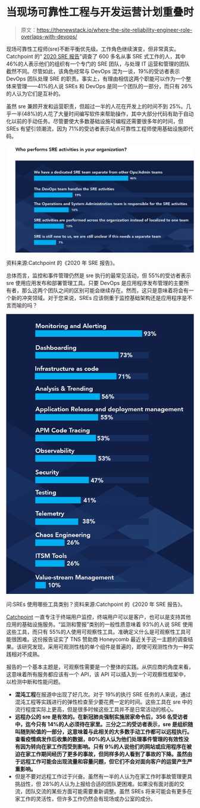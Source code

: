 # 当现场可靠性工程与开发运营计划重叠时

> 原文：<https://thenewstack.io/where-the-site-reliability-engineer-role-overlaps-with-devops/>

现场可靠性工程师(sre)不断平衡优先级。工作角色继续演变，但非常真实。Catchpoint 的“ [2020 SRE 报告](https://pages.catchpoint.com/2020-sre-report)”调查了 600 多名从事 SRE 式工作的人，其中 46%的人表示他们的组织有一个专门的 SRE 团队，与处理 IT 运营和管理的团队截然不同。尽管如此，该角色经常与 DevOps 混为一谈，19%的受访者表示 DevOps 团队处理 SRE 的职责。事实上，有理由相信这两个职能可以作为一个整体来管理——41%的人说 SREs 和 DevOps 是同一个团队的一部分，而只有 26%的人认为它们是互补的。

虽然 sre 兼顾开发和运营职责，但超过一半的人花在开发上的时间不到 25%。几乎一半(48%)的人花了大量时间编写软件来帮助操作，其中大部分代码有助于自动化以前的手动任务。尽管要使大多数基础设施可编程还需要很多年的时间，但 SREs 有望引领潮流，因为 71%的受访者表示站点可靠性工程师使用基础设施即代码。

![](img/59cc29e648c23c5036d411f79bf19593.png)

资料来源:Catchpoint 的《2020 年 SRE 报告》。

总体而言，监控和事件管理仍然是 sre 执行的最常见活动，但 55%的受访者表示 sre 使用应用发布和部署管理工具。只要 DevOps 是应用程序发布管理的主要所有者，那么这两个团队之间的区别可能会继续存在。然而，这只是意味着将会有一个新的冲突领域。对于您来说，SREs 应该侧重于监控基础架构还是应用程序是不言而喻的吗？

![](img/f65025448c8ddebaf5a484eb87c7db23.png)

问:SREs 使用哪些工具类别？资料来源:Catchpoint 的《2020 年 SRE 报告》。

[Catchpoint](https://www.catchpoint.com/) 一直专注于终端用户监控，终端用户可以是客户，也可以是支持其他应用的基础设施服务。“监测和警报”类别的一般性质意味着 93%的人说 SRE 使用这些工具，而只有 55%的人使用可观察性工具。准确定义什么是可观察性工具可能很困难。这份报告证实了 TNS 赞助商 Honeycomb 最近关于这一主题的调查结果。该研究发现，采用可观测性栈的单个组件是普遍的，即使可观测性作为一种实践相对不成熟。

报告的一个基本主题是，可观察性需要是一个整体的实践。从供应商的角度来看，这意味着所有服务都应该有一个 API，该 API 可以插入到一个可观察性框架中，以检测中断和性能问题。

*   **混沌工程**在报道中出现了好几次。对于 19%的执行 SRE 任务的人来说，通过混沌工程等实践进行的弹性检查至少要花费一定的时间。这些工具在 sre 中的流行程度实际上更高，但是很多时候这些工具并不是日常活动的核心。
*   **远程办公的 sre 是有效的。在新冠肺炎强制实施居家命令后，356 名受访者中，迄今只有 14%的人必须待在家里。三分之二的受访者表示，sre 是组织随叫随到轮值的一部分，这意味着与此相关的大多数手动工作都可以远程执行。查看疫情病发作后收集的数据，80%的人认为他们处理事件管理的有效性没有因为转向在家工作而受到影响。只有 9%的人说他们的网站或应用程序在被迫在家工作期间经历了更多的事故，但同样多的人看到了事故的下降。虽然由于远程工作可能会出现流量和容量问题，但它们不会对面向客户的运营产生严重影响。** 
*   但是不要对远程工作过于兴奋。虽然有一半的人认为在家工作时事故管理更具挑战性，但 28%的人认为上报给合适的团队更困难。如果没有面对面的交流，团队交流的某些方面可能需要重新调整。虽然 SREs 将来可能会有更多在家工作的灵活性，但许多工作仍然会有现场或办公室的成分。

<svg xmlns:xlink="http://www.w3.org/1999/xlink" viewBox="0 0 68 31" version="1.1"><title>Group</title> <desc>Created with Sketch.</desc></svg>